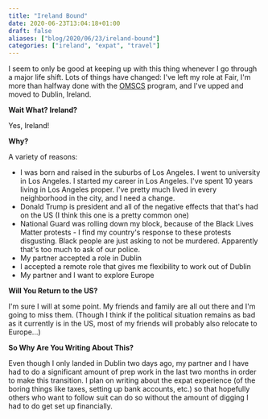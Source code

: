 ```yaml
---
title: "Ireland Bound"
date: 2020-06-23T13:04:18+01:00
draft: false
aliases: ["blog/2020/06/23/ireland-bound"]
categories: ["ireland", "expat", "travel"]
---
```


I seem to only be good at keeping up with this thing whenever I go through a major life shift. Lots of things have changed: I've left my role at Fair, I'm more than halfway done with the [OMSCS](https://omscs.gatech.edu/)  program, and I've upped and moved to Dublin, Ireland.


**Wait What? Ireland?**

Yes, Ireland!


**Why?**

A variety of reasons:

* I was born and raised in the suburbs of Los Angeles. I went to university in Los Angeles. I started my career in Los Angeles. I've spent 10 years living in Los Angeles proper. I've pretty much lived in every neighborhood in the city, and I need a change.
* Donald Trump is president and all of the negative effects that that's had on the US (I think this one is a pretty common one)
* National Guard was rolling down my block, because of the Black Lives Matter protests - I find my country's response to these protests disgusting. Black people are just asking to not be murdered. Apparently that's too much to ask of our police.
* My partner accepted a role in Dublin
* I accepted a remote role that gives me flexibility to work out of Dublin
* My partner and I want to explore Europe


**Will You Return to the US?**

I'm sure I will at some point. My friends and family are all out there and I'm going to miss them. (Though I think if the political situation remains as bad as it currently is in the US, most of my friends will probably also relocate to Europe...)


**So Why Are You Writing About This?**

Even though I only landed in Dublin two days ago, my partner and I have had to do a significant amount of prep work in the last two months in order to make this transition. I plan on writing about the expat experience (of the boring things like taxes, setting up bank accounts, etc.) so that hopefully others who want to follow suit can do so without the amount of digging I had to do get set up financially.
